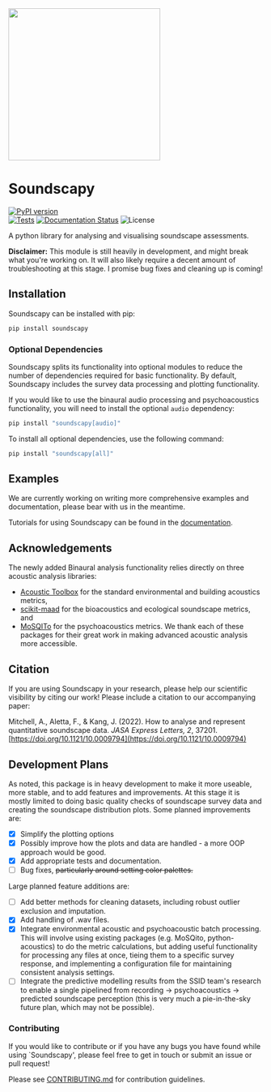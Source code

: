 <img src="https://raw.githubusercontent.com/MitchellAcoustics/Soundscapy/main/docs/img/LightLogo.png" width="300">

# Soundscapy

[![PyPI version](https://badge.fury.io/py/soundscapy.svg)](https://badge.fury.io/py/soundscapy)  
[![Tests](https://github.com/MitchellAcoustics/Soundscapy/actions/workflows/test.yml/badge.svg)](https://github.com/MitchellAcoustics/Soundscapy/actions/workflows/test.yml)
[![Documentation Status](https://readthedocs.org/projects/soundscapy/badge/?version=latest)](https://soundscapy.readthedocs.io/en/latest/?badge=latest)
![License](https://img.shields.io/github/license/MitchellAcoustics/Soundscapy)

A python library for analysing and visualising soundscape assessments.

**Disclaimer:** This module is still heavily in development, and might break what you're working on. It will also likely require a decent amount of troubleshooting at this stage. I promise bug fixes and cleaning up is coming!

## Installation

Soundscapy can be installed with pip:

```bash
pip install soundscapy
```

### Optional Dependencies

Soundscapy splits its functionality into optional modules to reduce the number of dependencies required for basic functionality. By default, Soundscapy includes the survey data processing and plotting functionality.

If you would like to use the binaural audio processing and psychoacoustics functionality, you will need to install the optional `audio` dependency:

```bash
pip install "soundscapy[audio]"
```

To install all optional dependencies, use the following command:

```bash
pip install "soundscapy[all]"
```



## Examples

We are currently working on writing more comprehensive examples and documentation, please bear with us in the meantime.

Tutorials for using Soundscapy can be found in the [documentation](https://soundscapy.readthedocs.io/en/latest/).

## Acknowledgements

The newly added Binaural analysis functionality relies directly on three acoustic analysis libraries:

* [Acoustic Toolbox](https://github.com/Universite-Gustave-Eiffel/acoustic-toolbox) for the standard environmental and building acoustics metrics,
* [scikit-maad](https://github.com/scikit-maad/scikit-maad) for the bioacoustics and ecological soundscape metrics, and
* [MoSQITo](https://github.com/Eomys/MoSQITo) for the psychoacoustics metrics. We thank each of these packages for their great work in making advanced acoustic analysis more accessible.

## Citation

If you are using Soundscapy in your research, please help our scientific visibility by citing our work! Please include a citation to our accompanying paper:

Mitchell, A., Aletta, F., & Kang, J. (2022). How to analyse and represent quantitative soundscape data. *JASA Express Letters, 2*, 37201. [https://doi.org/10.1121/10.0009794](https://doi.org/10.1121/10.0009794)

<!---
Bibtex:
```
@Article{Mitchell2022How,
  author         = {Mitchell, Andrew and Aletta, Francesco and Kang, Jian},
  journal        = {JASA Express Letters},
  title          = {How to analyse and represent quantitative soundscape data},
  year           = {2022},
  number         = {3},
  pages          = {037201},
  volume         = {2},
  doi            = {10.1121/10.0009794},
  eprint         = {https://doi.org/10.1121/10.0009794},
}

```
--->

## Development Plans

As noted, this package is in heavy development to make it more useable, more stable, and to add features and improvements. At this stage it is mostly limited to doing basic quality checks of soundscape survey data and creating the soundscape distribution plots. Some planned improvements are:

* [x] Simplify the plotting options
* [x] Possibly improve how the plots and data are handled - a more OOP approach would be good.
* [x] Add appropriate tests and documentation.
* [ ] Bug fixes, ~~particularly around setting color palettes.~~

Large planned feature additions are:

* [ ] Add better methods for cleaning datasets, including robust outlier exclusion and imputation.
* [x] Add handling of .wav files.
* [x] Integrate environmental acoustic and psychoacoustic batch processing. This will involve using existing packages (e.g. MoSQito, python-acoustics) to do the metric calculations, but adding useful functionality for processing any files at once, tieing them to a specific survey response, and implementing a configuration file for maintaining consistent analysis settings.
* [ ] Integrate the predictive modelling results from the SSID team's research to enable a single pipelined from recording -> psychoacoustics -> predicted soundscape perception (this is very much a pie-in-the-sky future plan, which may not be possible).

### Contributing

If you would like to contribute or if you have any bugs you have found while using `Soundscapy', please feel free to get in touch or submit an issue or pull request!

Please see [CONTRIBUTING.md](CONTRIBUTING.md) for contribution guidelines.
